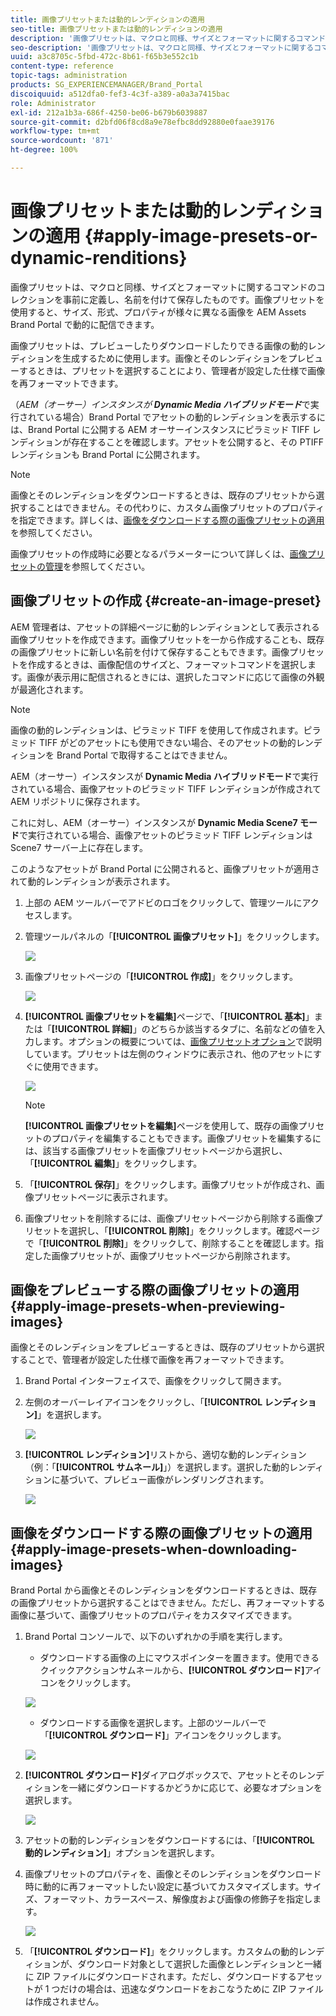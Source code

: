 ```yaml
---
title: 画像プリセットまたは動的レンディションの適用
seo-title: 画像プリセットまたは動的レンディションの適用
description: '画像プリセットは、マクロと同様、サイズとフォーマットに関するコマンドのコレクションを事前に定義し、名前を付けて保存したものです。画像プリセットを使用すると、サイズ、形式、プロパティが様々に異なる画像を AEM Assets Brand Portal で動的に配信できます。 '
seo-description: '画像プリセットは、マクロと同様、サイズとフォーマットに関するコマンドのコレクションを事前に定義し、名前を付けて保存したものです。画像プリセットを使用すると、サイズ、形式、プロパティが様々に異なる画像を AEM Assets Brand Portal で動的に配信できます。 '
uuid: a3c8705c-5fbd-472c-8b61-f65b3e552c1b
content-type: reference
topic-tags: administration
products: SG_EXPERIENCEMANAGER/Brand_Portal
discoiquuid: a512dfa0-fef3-4c3f-a389-a0a3a7415bac
role: Administrator
exl-id: 212a1b3a-686f-4250-be06-b679b6039887
source-git-commit: d2bfd06f8cd8a9e78efbc8dd92880e0faae39176
workflow-type: tm+mt
source-wordcount: '871'
ht-degree: 100%

---
```


# 画像プリセットまたは動的レンディションの適用 {#apply-image-presets-or-dynamic-renditions}

画像プリセットは、マクロと同様、サイズとフォーマットに関するコマンドのコレクションを事前に定義し、名前を付けて保存したものです。画像プリセットを使用すると、サイズ、形式、プロパティが様々に異なる画像を AEM Assets Brand Portal で動的に配信できます。

画像プリセットは、プレビューしたりダウンロードしたりできる画像の動的レンディションを生成するために使用します。画像とそのレンディションをプレビューするときは、プリセットを選択することにより、管理者が設定した仕様で画像を再フォーマットできます。

（*AEM（オーサー）インスタンスが **Dynamic Media ハイブリッドモード***で実行されている場合）Brand Portal でアセットの動的レンディションを表示するには、Brand Portal に公開する AEM オーサーインスタンスにピラミッド TIFF レンディションが存在することを確認します。アセットを公開すると、その PTIFF レンディションも Brand Portal に公開されます。

>[!NOTE]
>
>画像とそのレンディションをダウンロードするときは、既存のプリセットから選択することはできません。その代わりに、カスタム画像プリセットのプロパティを指定できます。詳しくは、[画像をダウンロードする際の画像プリセットの適用](../using/brand-portal-image-presets.md#main-pars-text-1403412644)を参照してください。


画像プリセットの作成時に必要となるパラメーターについて詳しくは、[画像プリセットの管理](https://docs.adobe.com/docs/en/AEM/6-0/administer/integration/dynamic-media/image-presets.html)を参照してください。

## 画像プリセットの作成 {#create-an-image-preset}

AEM 管理者は、アセットの詳細ページに動的レンディションとして表示される画像プリセットを作成できます。画像プリセットを一から作成することも、既存の画像プリセットに新しい名前を付けて保存することもできます。画像プリセットを作成するときは、画像配信のサイズと、フォーマットコマンドを選択します。画像が表示用に配信されるときには、選択したコマンドに応じて画像の外観が最適化されます。

>[!NOTE]
>
>画像の動的レンディションは、ピラミッド TIFF を使用して作成されます。ピラミッド TIFF がどのアセットにも使用できない場合、そのアセットの動的レンディションを Brand Portal で取得することはできません。
>
>AEM（オーサー）インスタンスが **Dynamic Media ハイブリッドモード**&#x200B;で実行されている場合、画像アセットのピラミッド TIFF レンディションが作成されて AEM リポジトリに保存されます。
>
>これに対し、AEM（オーサー）インスタンスが **Dynamic Media Scene7 モード**&#x200B;で実行されている場合、画像アセットのピラミッド TIFF レンディションは Scene7 サーバー上に存在します。
>
>このようなアセットが Brand Portal に公開されると、画像プリセットが適用されて動的レンディションが表示されます。


1. 上部の AEM ツールバーでアドビのロゴをクリックして、管理ツールにアクセスします。

1. 管理ツールパネルの「**[!UICONTROL 画像プリセット]**」をクリックします。

   ![](assets/admin-tools-panel-4.png)

1. 画像プリセットページの「**[!UICONTROL 作成]**」をクリックします。

   ![](assets/image_preset_homepage.png)

1. **[!UICONTROL 画像プリセットを編集]**&#x200B;ページで、「**[!UICONTROL 基本]**」または「**[!UICONTROL 詳細]**」のどちらか該当するタブに、名前などの値を入力します。オプションの概要については、[画像プリセットオプション](https://docs.adobe.com/docs/en/AEM/6-0/administer/integration/dynamic-media/image-presets.html#Image%20preset%20options)で説明しています。プリセットは左側のウィンドウに表示され、他のアセットにすぐに使用できます。

   ![](assets/image_preset_create.png)

   >[!NOTE]
   >
   >**[!UICONTROL 画像プリセットを編集]**&#x200B;ページを使用して、既存の画像プリセットのプロパティを編集することもできます。画像プリセットを編集するには、該当する画像プリセットを画像プリセットページから選択し、「**[!UICONTROL 編集]**」をクリックします。

1. 「**[!UICONTROL 保存]**」をクリックします。画像プリセットが作成され、画像プリセットページに表示されます。
1. 画像プリセットを削除するには、画像プリセットページから削除する画像プリセットを選択し、「**[!UICONTROL 削除]**」をクリックします。確認ページで「**[!UICONTROL 削除]**」をクリックして、削除することを確認します。指定した画像プリセットが、画像プリセットページから削除されます。

## 画像をプレビューする際の画像プリセットの適用   {#apply-image-presets-when-previewing-images}

画像とそのレンディションをプレビューするときは、既存のプリセットから選択することで、管理者が設定した仕様で画像を再フォーマットできます。

1. Brand Portal インターフェイスで、画像をクリックして開きます。
1. 左側のオーバーレイアイコンをクリックし、「**[!UICONTROL レンディション]**」を選択します。

   ![](assets/image-preset-previewrenditions.png)

1. **[!UICONTROL レンディション]**&#x200B;リストから、適切な動的レンディション（例：「**[!UICONTROL サムネール]**」）を選択します。選択した動的レンディションに基づいて、プレビュー画像がレンダリングされます。

   ![](assets/image-preset-previewrenditionthumbnail.png)

## 画像をダウンロードする際の画像プリセットの適用  {#apply-image-presets-when-downloading-images}

Brand Portal から画像とそのレンディションをダウンロードするときは、既存の画像プリセットから選択することはできません。ただし、再フォーマットする画像に基づいて、画像プリセットのプロパティをカスタマイズできます。

1. Brand Portal コンソールで、以下のいずれかの手順を実行します。

   * ダウンロードする画像の上にマウスポインターを置きます。使用できるクイックアクションサムネールから、**[!UICONTROL ダウンロード]**&#x200B;アイコンをクリックします。

   ![](assets/downloadsingleasset.png)

   * ダウンロードする画像を選択します。上部のツールバーで「**[!UICONTROL ダウンロード]**」アイコンをクリックします。

   ![](assets/downloadassets.png)

1. **[!UICONTROL ダウンロード]**&#x200B;ダイアログボックスで、アセットとそのレンディションを一緒にダウンロードするかどうかに応じて、必要なオプションを選択します。

   ![](assets/donload-assets-dialog.png)

1. アセットの動的レンディションをダウンロードするには、「**[!UICONTROL 動的レンディション]**」オプションを選択します。
1. 画像プリセットのプロパティを、画像とそのレンディションをダウンロード時に動的に再フォーマットしたい設定に基づいてカスタマイズします。サイズ、フォーマット、カラースペース、解像度および画像の修飾子を指定します。

   ![](assets/dynamicrenditions.png)

1. 「**[!UICONTROL ダウンロード]**」をクリックします。カスタムの動的レンディションが、ダウンロード対象として選択した画像とレンディションと一緒に ZIP ファイルにダウンロードされます。ただし、ダウンロードするアセットが 1 つだけの場合は、迅速なダウンロードをおこなうために ZIP ファイルは作成されません。
